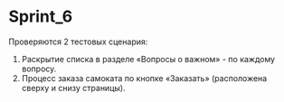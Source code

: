 # Sprint_6
Проверяются 2 тестовых сценария:
1. Раскрытие списка в разделе «Вопросы о важном» - по каждому вопросу. 
2. Процесс заказа самоката по кнопке «Заказать» (расположена сверху и снизу страницы).